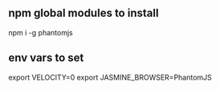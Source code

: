 ## npm global modules to install
npm i -g phantomjs
## env vars to set
export VELOCITY=0
export JASMINE_BROWSER=PhantomJS
